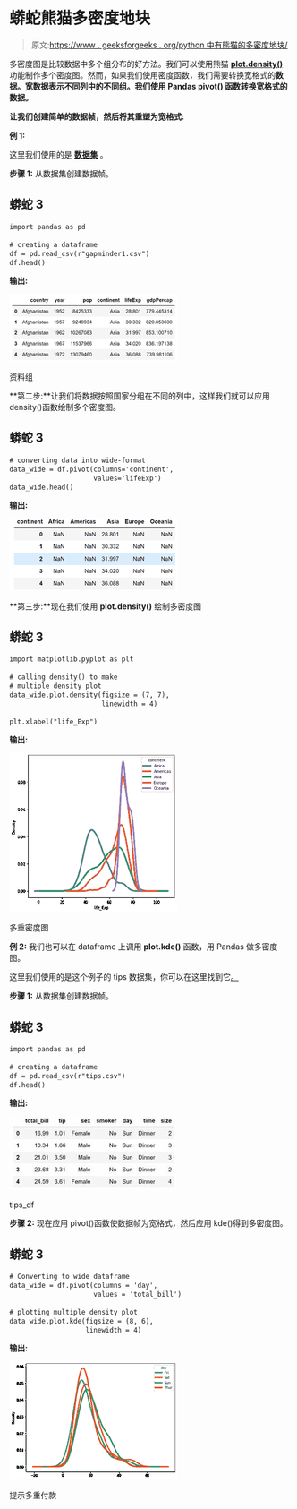 # 蟒蛇熊猫多密度地块

> 原文:[https://www . geeksforgeeks . org/python 中有熊猫的多密度地块/](https://www.geeksforgeeks.org/multiple-density-plots-with-pandas-in-python/)

多密度图是比较数据中多个组分布的好方法。我们可以使用熊猫 [**plot.density()**](https://www.geeksforgeeks.org/density-plots-with-pandas-in-python/) 功能制作多个密度图。然而，如果我们使用密度函数，我们需要转换宽格式的**数据。宽数据表示不同列中的不同组。我们使用 Pandas **pivot()** 函数转换宽格式的数据。**

**让我们创建简单的数据帧，然后将其重塑为宽格式:**

**例 1:**

这里我们使用的是 [**数据集**](https://drive.google.com/file/d/1mi_EF-d_SPJt8TflPjzHjhK_LgQxD055/view?usp=sharing) 。

**步骤 1:** 从数据集创建数据帧。

## 蟒蛇 3

```
import pandas as pd

# creating a dataframe
df = pd.read_csv(r"gapminder1.csv")
df.head()
```

**输出:**

![](img/0d0c6e2f88bb4597213e3f5e286c2fef.png)

资料组

**第二步:**让我们将数据按照国家分组在不同的列中，这样我们就可以应用 density()函数绘制多个密度图。

## 蟒蛇 3

```
# converting data into wide-format
data_wide = df.pivot(columns='continent',
                     values='lifeExp')
data_wide.head()
```

**输出:**

![](img/604e89643192db6d595a648434e8d5ec.png)

**第三步:**现在我们使用 **plot.density()** 绘制多密度图

## 蟒蛇 3

```
import matplotlib.pyplot as plt

# calling density() to make
# multiple density plot 
data_wide.plot.density(figsize = (7, 7),
                       linewidth = 4)

plt.xlabel("life_Exp")
```

**输出:**

![](img/21fd2dfa6d9e55da7fb7c52c8e2c23d3.png)

多重密度图

**例 2:** 我们也可以在 dataframe 上调用 **plot.kde()** 函数，用 Pandas 做多密度图。

这里我们使用的是这个例子的 tips 数据集，你可以在这里找到它[。](https://github.com/mwaskom/seaborn-data/blob/master/tips.csv)

**步骤 1:** 从数据集创建数据帧。

## 蟒蛇 3

```
import pandas as pd

# creating a dataframe
df = pd.read_csv(r"tips.csv")
df.head()
```

**输出:**

![](img/1f96c97ea22d53c395917056b9e981ee.png)

tips_df

**步骤 2:** 现在应用 pivot()函数使数据帧为宽格式，然后应用 kde()得到多密度图。

## 蟒蛇 3

```
# Converting to wide dataframe
data_wide = df.pivot(columns = 'day',
                     values = 'total_bill')

# plotting multiple density plot
data_wide.plot.kde(figsize = (8, 6),
                   linewidth = 4)
```

**输出:**

![](img/2b740cb622fecf2925bf9f65b6dc3994.png)

提示多重付款